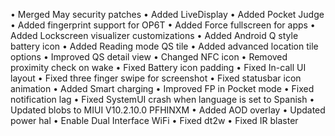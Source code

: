 • Merged May security patches
• Added LiveDisplay
• Added Pocket Judge
• Added fingerprint support for OP6T
• Added Force fullscreen for apps
• Added Lockscreen visualizer customizations
• Added Android Q style battery icon
• Added Reading mode QS tile
• Added advanced location tile options
• Improved QS detail view
• Changed NFC icon
• Removed proximity check on wake
• Fixed Battery icon padding
• Fixed In-call UI layout
• Fixed three finger swipe for screenshot
• Fixed statusbar icon animation
• Added Smart charging
• Improved FP in Pocket mode
• Fixed notification lag
• Fixed SystemUI crash when language is set to Spanish
• Updated blobs to MIUI V10.2.10.0 PFHINXM 
• Added AOD overlay 
• Updated power hal
• Enable Dual Interface WiFi
• Fixed dt2w
• Fixed IR blaster

